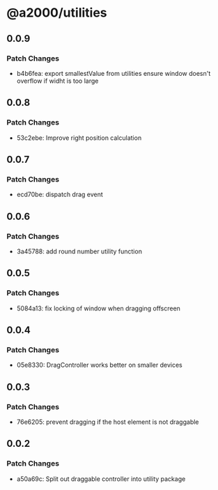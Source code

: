 # @a2000/utilities

## 0.0.9

### Patch Changes

- b4b6fea: export smallestValue from utilities
  ensure window doesn't overflow if widht is too large

## 0.0.8

### Patch Changes

- 53c2ebe: Improve right position calculation

## 0.0.7

### Patch Changes

- ecd70be: dispatch drag event

## 0.0.6

### Patch Changes

- 3a45788: add round number utility function

## 0.0.5

### Patch Changes

- 5084a13: fix locking of window when dragging offscreen

## 0.0.4

### Patch Changes

- 05e8330: DragController works better on smaller devices

## 0.0.3

### Patch Changes

- 76e6205: prevent dragging if the host element is not draggable

## 0.0.2

### Patch Changes

- a50a69c: Split out draggable controller into utility package
